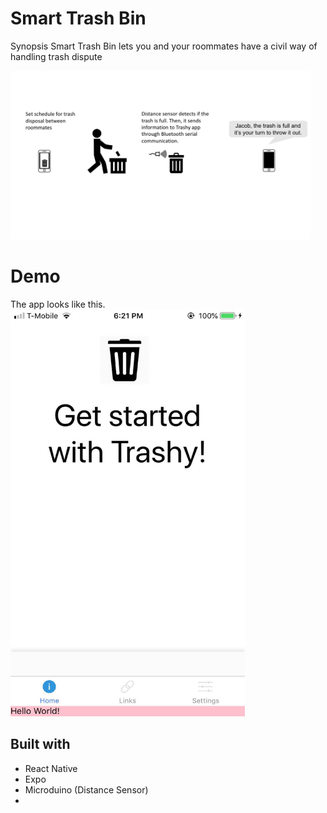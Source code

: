 # Smart Trash Bin

Synopsis
Smart Trash Bin lets you and your roommates have a civil way of handling trash dispute

<img src="https://github.com/TheJacobKim/SDHacks2018/blob/master/Images/Smart%20Trash%20Bin.png" height="270" width="480">

# Demo
The app looks like this.
<img src="https://github.com/TheJacobKim/SDHacks2018/blob/master/Images/Homepage.jpg" height="651" width="375">

## Built with
- React Native
- Expo
- Microduino (Distance Sensor)
- 
